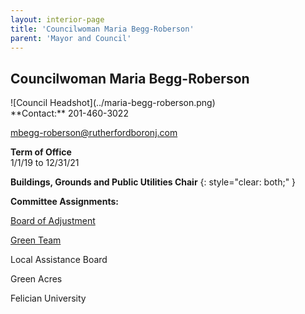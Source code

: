 ```yaml
---
layout: interior-page
title: 'Councilwoman Maria Begg-Roberson'
parent: 'Mayor and Council'
---
```


## Councilwoman Maria Begg-Roberson

<div class="mayor-and-council-profile">
<div markdown=1>
![Council Headshot](../maria-begg-roberson.png)
</div>
<div markdown=1>
**Contact:**  
201-460-3022

mbegg-roberson@rutherfordboronj.com

**Term of Office**  
1/1/19 to 12/31/21

**Buildings, Grounds and Public Utilities Chair**
{: style="clear: both;" }

**Committee Assignments:**  

[Board of Adjustment](/committees/board-of-adjustment/)

[Green Team](/committees/green-team/)

Local Assistance Board

Green Acres

Felician University
</div>
</div>
